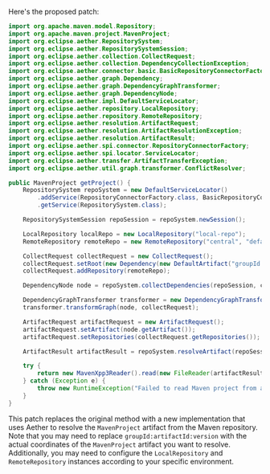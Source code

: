 Here's the proposed patch:

```java
import org.apache.maven.model.Repository;
import org.apache.maven.project.MavenProject;
import org.eclipse.aether.RepositorySystem;
import org.eclipse.aether.RepositorySystemSession;
import org.eclipse.aether.collection.CollectRequest;
import org.eclipse.aether.collection.DependencyCollectionException;
import org.eclipse.aether.connector.basic.BasicRepositoryConnectorFactory;
import org.eclipse.aether.graph.Dependency;
import org.eclipse.aether.graph.DependencyGraphTransformer;
import org.eclipse.aether.graph.DependencyNode;
import org.eclipse.aether.impl.DefaultServiceLocator;
import org.eclipse.aether.repository.LocalRepository;
import org.eclipse.aether.repository.RemoteRepository;
import org.eclipse.aether.resolution.ArtifactRequest;
import org.eclipse.aether.resolution.ArtifactResolutionException;
import org.eclipse.aether.resolution.ArtifactResult;
import org.eclipse.aether.spi.connector.RepositoryConnectorFactory;
import org.eclipse.aether.spi.locator.ServiceLocator;
import org.eclipse.aether.transfer.ArtifactTransferException;
import org.eclipse.aether.util.graph.transformer.ConflictResolver;

public MavenProject getProject() {
    RepositorySystem repoSystem = new DefaultServiceLocator()
        .addService(RepositoryConnectorFactory.class, BasicRepositoryConnectorFactory::new)
        .getService(RepositorySystem.class);

    RepositorySystemSession repoSession = repoSystem.newSession();

    LocalRepository localRepo = new LocalRepository("local-repo");
    RemoteRepository remoteRepo = new RemoteRepository("central", "default", "https://repo.maven.apache.org/maven2/");

    CollectRequest collectRequest = new CollectRequest();
    collectRequest.setRoot(new Dependency(new DefaultArtifact("groupId:artifactId:version")));
    collectRequest.addRepository(remoteRepo);

    DependencyNode node = repoSystem.collectDependencies(repoSession, collectRequest).getRoot();

    DependencyGraphTransformer transformer = new DependencyGraphTransformer(new ConflictResolver());
    transformer.transformGraph(node, collectRequest);

    ArtifactRequest artifactRequest = new ArtifactRequest();
    artifactRequest.setArtifact(node.getArtifact());
    artifactRequest.setRepositories(collectRequest.getRepositories());

    ArtifactResult artifactResult = repoSystem.resolveArtifact(repoSession, artifactRequest);

    try {
        return new MavenXpp3Reader().read(new FileReader(artifactResult.getArtifact().getFile()));
    } catch (Exception e) {
        throw new RuntimeException("Failed to read Maven project from artifact: " + e.getMessage());
    }
}
```

This patch replaces the original method with a new implementation that uses Aether to resolve the `MavenProject` artifact from the Maven repository. Note that you may need to replace `groupId:artifactId:version` with the actual coordinates of the `MavenProject` artifact you want to resolve. Additionally, you may need to configure the `LocalRepository` and `RemoteRepository` instances according to your specific environment.